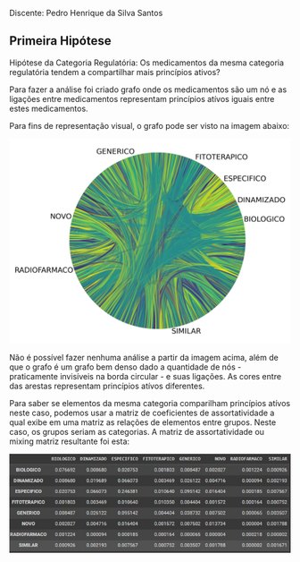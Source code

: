 Discente: Pedro Henrique da Silva Santos

## Primeira Hipótese
Hipótese da Categoria Regulatória: Os medicamentos da mesma categoria regulatória tendem a compartilhar mais princípios ativos?

Para fazer a análise foi criado grafo onde os medicamentos são um nó e as ligações entre medicamentos representam princípios atívos iguais entre estes medicamentos.

Para fins de representação visual, o grafo pode ser visto na imagem abaixo: 

<center><img width="800" src="src/img/assortativity.png"></center>

Não é possível fazer nenhuma análise a partir da imagem acima, além de que o grafo é um grafo bem denso dado a quantidade de nós - praticamente invisíveis na borda circular -  e suas ligações. As cores entre das arestas representam princípios atívos diferentes.

Para saber se elementos da mesma categoria comparilham princípios atívos neste caso, podemos usar a matriz de coeficientes de assortatividade a qual exibe em uma matriz as relações de elementos entre grupos. Neste caso, os grupos seriam as categorias.
A matriz de assortatividade ou mixing matriz resultante foi esta:

<center><img width="800" src="src/img/Mixing_Matrix.jpg"></center>

